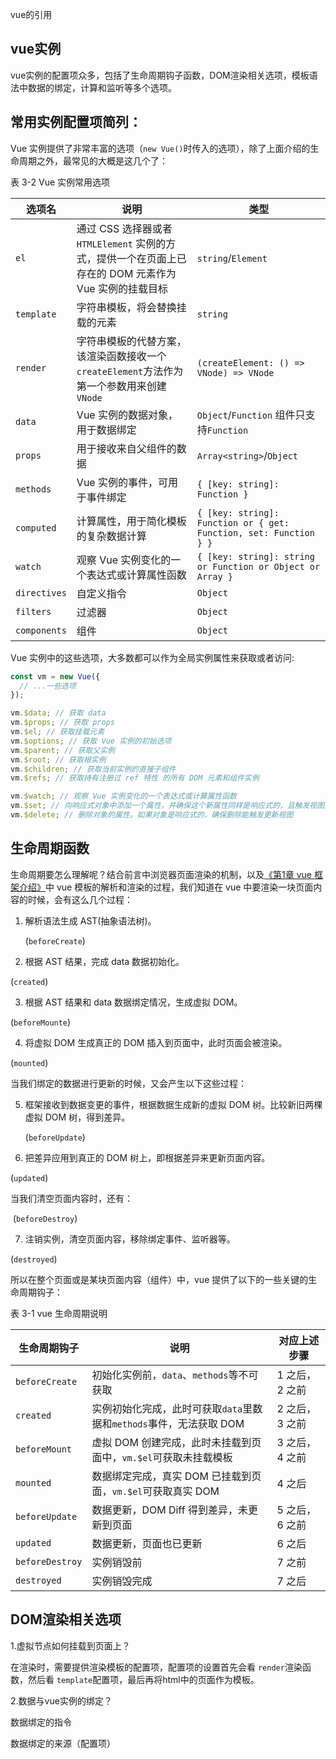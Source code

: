 vue的引用

## vue实例

vue实例的配置项众多，包括了生命周期钩子函数，DOM渲染相关选项，模板语法中数据的绑定，计算和监听等多个选项。

## 常用实例配置项简列：

Vue 实例提供了非常丰富的选项（`new Vue()`时传入的选项），除了上面介绍的生命周期之外，最常见的大概是这几个了：

表 3-2 Vue 实例常用选项

| 选项名       | 说明                                                         | 类型                                                         |
| ------------ | ------------------------------------------------------------ | ------------------------------------------------------------ |
| `el`         | 通过 CSS 选择器或者 `HTMLElement` 实例的方式，提供一个在页面上已存在的 DOM 元素作为 Vue 实例的挂载目标 | `string`/`Element`                                           |
| `template`   | 字符串模板，将会替换挂载的元素                               | `string`                                                     |
| `render`     | 字符串模板的代替方案，该渲染函数接收一个`createElement`方法作为第一个参数用来创建 `VNode` | `(createElement: () => VNode) => VNode`                      |
| `data`       | Vue 实例的数据对象，用于数据绑定                             | `Object`/`Function` 组件只支持`Function`                     |
| `props`      | 用于接收来自父组件的数据                                     | `Array<string>`/`Object`                                     |
| `methods`    | Vue 实例的事件，可用于事件绑定                               | `{ [key: string]: Function }`                                |
| `computed`   | 计算属性，用于简化模板的复杂数据计算                         | `{ [key: string]: Function or { get: Function, set: Function } }` |
| `watch`      | 观察 Vue 实例变化的一个表达式或计算属性函数                  | `{ [key: string]: string or Function or Object or Array }`   |
| `directives` | 自定义指令                                                   | `Object`                                                     |
| `filters`    | 过滤器                                                       | `Object`                                                     |
| `components` | 组件                                                         | `Object`                                                     |

Vue 实例中的这些选项，大多数都可以作为全局实例属性来获取或者访问:

```js
const vm = new Vue({
  // ...一些选项
});

vm.$data; // 获取 data
vm.$props; // 获取 props
vm.$el; // 获取挂载元素
vm.$options; // 获取 Vue 实例的初始选项
vm.$parent; // 获取父实例
vm.$root; // 获取根实例
vm.$children; // 获取当前实例的直接子组件
vm.$refs; // 获取持有注册过 ref 特性 的所有 DOM 元素和组件实例

vm.$watch; // 观察 Vue 实例变化的一个表达式或计算属性函数
vm.$set; // 向响应式对象中添加一个属性，并确保这个新属性同样是响应式的，且触发视图更新
vm.$delete; // 删除对象的属性。如果对象是响应式的，确保删除能触发更新视图
```

## 生命周期函数

生命周期要怎么理解呢？结合前言中浏览器页面渲染的机制，以及[《第1章 vue 框架介绍》](https://godbasin.github.io/vue-ebook/vue-ebook/1.html)中 vue 模板的解析和渲染的过程，我们知道在 vue 中要渲染一块页面内容的时候，会有这么几个过程：

1. 解析语法生成 AST(抽象语法树)。

   (`beforeCreate`)

2.  根据 AST 结果，完成 data 数据初始化。

   (`created`)

3.  根据 AST 结果和 data 数据绑定情况，生成虚拟 DOM。

   (`beforeMounte`)

4.  将虚拟 DOM 生成真正的 DOM 插入到页面中，此时页面会被渲染。

   (`mounted`)

当我们绑定的数据进行更新的时候，又会产生以下这些过程：

5. 框架接收到数据变更的事件，根据数据生成新的虚拟 DOM 树。比较新旧两棵虚拟 DOM 树，得到差异。

   (`beforeUpdate`)

6.  把差异应用到真正的 DOM 树上，即根据差异来更新页面内容。

   (`updated`)

当我们清空页面内容时，还有：

​        (`beforeDestroy`)

7.  注销实例，清空页面内容，移除绑定事件、监听器等。

   (`destroyed`)

所以在整个页面或是某块页面内容（组件）中，vue 提供了以下的一些关键的生命周期钩子：

表 3-1 vue 生命周期说明

| 生命周期钩子    | 说明                                                         | 对应上述步骤   |
| --------------- | ------------------------------------------------------------ | -------------- |
| `beforeCreate`  | 初始化实例前，`data`、`methods`等不可获取                    | 1 之后，2 之前 |
| `created`       | 实例初始化完成，此时可获取`data`里数据和`methods`事件，无法获取 DOM | 2 之后，3 之前 |
| `beforeMount`   | 虚拟 DOM 创建完成，此时未挂载到页面中，`vm.$el`可获取未挂载模板 | 3 之后，4 之前 |
| `mounted`       | 数据绑定完成，真实 DOM 已挂载到页面，`vm.$el`可获取真实 DOM  | 4 之后         |
| `beforeUpdate`  | 数据更新，DOM Diff 得到差异，未更新到页面                    | 5 之后，6 之前 |
| `updated`       | 数据更新，页面也已更新                                       | 6 之后         |
| `beforeDestroy` | 实例销毁前                                                   | 7 之前         |
| `destroyed`     | 实例销毁完成                                                 | 7 之后         |

## DOM渲染相关选项

1.虚拟节点如何挂载到页面上？

在渲染时，需要提供渲染模板的配置项，配置项的设置首先会看 `render`渲染函数，然后看 `template`配置项，最后再将html中的页面作为模板。

2.数据与vue实例的绑定？

数据绑定的指令

数据绑定的来源（配置项）

